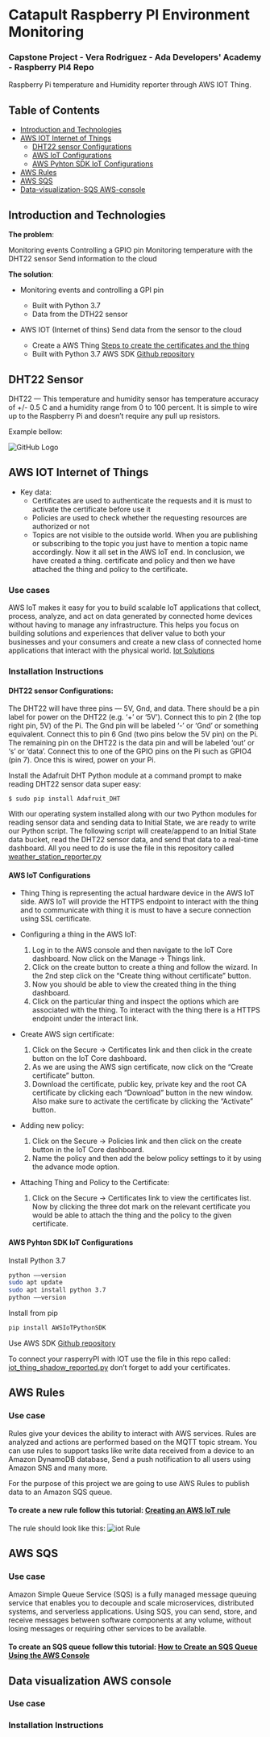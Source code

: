 # Catapult Raspberry PI Environment Monitoring
### Capstone Project - Vera Rodriguez - Ada Developers' Academy - Raspberry PI4 Repo
Raspberry Pi temperature and Humidity reporter through AWS IOT Thing.

## Table of Contents

* [Introduction and Technologies](#Introduction-and-Technologies)
* [AWS IOT Internet of Things](#AWS-IOT-Internet-of-Things)
    * [DHT22 sensor Configurations](#DHT22-sensor-Configurations)
    * [AWS IoT Configurations](#AWS-IoT-Configurations)
    * [AWS Pyhton SDK IoT Configurations](#AWS-Pyhton-SDK-IoT-Configurations)
* [AWS Rules](#AWS-Rules)
* [AWS SQS](#AWS-SQS)
* [Data-visualization-SQS AWS-console](#)

## Introduction and Technologies
**The problem**: 

Monitoring events
Controlling a GPIO pin
Monitoring temperature with the DHT22 sensor
Send information to the cloud

**The solution**: 
    
  * Monitoring events and controlling a GPI pin
    * Built with Python 3.7 
    * Data from the DTH22 sensor
    
  * AWS IOT (Internet of thins) Send data from the sensor to the cloud
    * Create a AWS Thing [Steps to create the certificates and the thing](https://docs.aws.amazon.com/iot/latest/developerguide/iot-moisture-create-thing.html)
    * Built with Python 3.7 AWS SDK [Github repository](https://github.com/aws/aws-iot-device-sdk-python-v2)

## DHT22 Sensor

DHT22 — This temperature and humidity sensor has temperature accuracy of +/- 0.5 C and a humidity range from 0 to 100 percent. It is simple to wire up to the Raspberry Pi and doesn’t require any pull up resistors.

Example bellow:

![GitHub Logo](/DTH22raspisensor.jpeg)

## AWS IOT Internet of Things

  * Key data: 
    * Certificates are used to authenticate the requests and it is must to activate the certificate before use it
    * Policies are used to check whether the requesting resources are authorized or not
    * Topics are not visible to the outside world. When you are publishing or subscribing to the topic you just have to mention a topic name accordingly. Now it all set in the AWS IoT end. In conclusion, we have created a thing. certificate and policy and then we have attached the thing and policy to the certificate.

### Use cases

AWS IoT makes it easy for you to build scalable IoT applications that collect, process, analyze, and act on data generated by connected home devices without having to manage any infrastructure. This helps you focus on building solutions and experiences that deliver value to both your businesses and your consumers and create a new class of connected home applications that interact with the physical world. [Iot Solutions](https://aws.amazon.com/iot/solutions/connected-home/?c=i&sec=uc2)

### Installation Instructions

#### DHT22 sensor Configurations: 

The DHT22 will have three pins — 5V, Gnd, and data. There should be a pin label for power on the DHT22 (e.g. ‘+’ or ‘5V’). Connect this to pin 2 (the top right pin, 5V) of the Pi. The Gnd pin will be labeled ‘-’ or ‘Gnd’ or something equivalent. Connect this to pin 6 Gnd (two pins below the 5V pin) on the Pi. The remaining pin on the DHT22 is the data pin and will be labeled ‘out’ or ‘s’ or ‘data’. Connect this to one of the GPIO pins on the Pi such as GPIO4 (pin 7). Once this is wired, power on your Pi.

Install the Adafruit DHT Python module at a command prompt to make reading DHT22 sensor data super easy:

```$ sudo pip install Adafruit_DHT```

With our operating system installed along with our two Python modules for reading sensor data and sending data to Initial State, we are ready to write our Python script. The following script will create/append to an Initial State data bucket, read the DHT22 sensor data, and send that data to a real-time dashboard. All you need to do is use the file in this repository called [weather_station_reporter.py](https://github.com/veralizeth/raspi-temp-hum/blob/master/weather_station_reporter.py)

#### AWS IoT Configurations
   * Thing
        Thing is representing the actual hardware device in the AWS IoT side. AWS IoT will provide the HTTPS endpoint to interact with the thing and to communicate with thing it is must to have a secure connection using SSL certificate.
        
   * Configuring a thing in the AWS IoT:
      1. Log in to the AWS console and then navigate to the IoT Core dashboard. Now click on the Manage -> Things link.
      1. Click on the create button to create a thing and follow the wizard. In the 2nd step click on the “Create thing without certificate” button.
      1. Now you should be able to view the created thing in the thing dashboard. 
      1. Click on the particular thing and inspect the options which are associated with the thing. To interact with the thing there is a HTTPS endpoint under the interact link.
      
   * Create AWS sign certificate:
      1. Click on the Secure -> Certificates link and then click in the create button on the IoT Core dashboard.
      1. As we are using the AWS sign certificate, now click on the “Create certificate” button. 
      1. Download the certificate, public key, private key and the root CA certificate by clicking each “Download” button in the new window. Also make sure to activate the certificate by clicking the “Activate” button.
      
   * Adding new policy:
     1. Click on the Secure -> Policies link and then click on the create button in the IoT Core dashboard.
     1. Name the policy and then add the below policy settings to it by using the advance mode option.
     
* Attaching Thing and Policy to the Certificate:
     1. Click on the Secure -> Certificates link to view the certificates list. Now by clicking the three dot mark on the relevant certificate you would be able to attach the thing and the policy to the given certificate.

#### AWS Pyhton SDK IoT Configurations 

Install Python 3.7

``` bash 
python ––version
sudo apt update
sudo apt install python 3.7
python ––version
```

Install from pip

``` bash
pip install AWSIoTPythonSDK
```

Use AWS SDK [Github repository](https://github.com/aws/aws-iot-device-sdk-python-v2)

To connect your rasperryPI with IOT use the file in this repo called: [iot_thing_shadow_reported.py](https://github.com/veralizeth/raspi-temp-hum/blob/master/iot_thing_shadow_reported.py) don’t forget to add your certificates.


## AWS Rules

### Use case

Rules give your devices the ability to interact with AWS services. Rules are analyzed and actions are performed based on the MQTT topic stream. You can use rules to support tasks like write data received from a device to an Amazon DynamoDB database,  Send a push notification to all users using Amazon SNS and many more. 

For the purpose of this project we are going to use AWS Rules to publish data to an Amazon SQS queue.

#### To create a new rule follow this tutorial: [Creating an AWS IoT rule](https://docs.aws.amazon.com/iot/latest/developerguide/iot-create-rule.html)

The rule should look like this:
![iot Rule](/iotRule.png)

## AWS SQS

### Use case

Amazon Simple Queue Service (SQS) is a fully managed message queuing service that enables you to decouple and scale microservices, distributed systems, and serverless applications. Using SQS, you can send, store, and receive messages between software components at any volume, without losing messages or requiring other services to be available.

#### To create an SQS queue follow this tutorial: [How to Create an SQS Queue Using the AWS Console](https://www.dummies.com/programming/cloud-computing/amazon-web-services/create-sqs-queue-using-aws-console/)


## Data visualization AWS console

### Use case

### Installation Instructions
